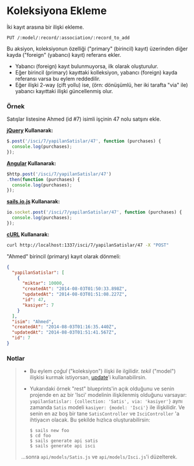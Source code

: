 # Koleksiyona Ekleme

İki kayıt arasına bir ilişki ekleme.

```
PUT /:model/:record/:association/:record_to_add
```

Bu aksiyon, koleksiyonun özelliği ("primary" (birincil) kayıt) üzerinden diğer kayda ("foreign" (yabancı) kayıt) referans ekler.

+ Yabancı (foreign) kayıt bulunmuyorsa, ilk olarak oluşturulur.
+ Eğer birincil (primary) kayıttaki kolleksiyon, yabancı (foreign) kayda referansı varsa bu eylem reddedilir.
+ Eğer ilişki 2-way (çift yollu) ise, (örn: dönüşümlü, her iki tarafta "via" ile) yabancı kayıttaki ilişki güncellenmiş olur.


### Örnek

Satışlar listesine Ahmed (id #7) isimli işçinin 47 nolu satşını ekle.

**[jQuery](http://jquery.com/) Kullanarak:**

```javascript
$.post('/isci/7/yapilanSatislar/47', function (purchases) {
  console.log(purchases);
});
```

**[Angular](https://angularjs.org/) Kullanarak:**

```javascript
$http.post('/isci/7/yapilanSatislar/47')
.then(function (purchases) {
  console.log(purchases);
});
```

**[sails.io.js](http://beta.sailsjs.org/#/documentation/reference/websockets/sails.io.js) Kullanarak:**

```javascript
io.socket.post('/isci/7/yapilanSatislar/47', function (purchases) {
  console.log(purchases);
});
```

**[cURL](http://en.wikipedia.org/wiki/CURL) Kullanarak:**

```bash
curl http://localhost:1337/isci/7/yapilanSatislar/47 -X "POST"
```


"Ahmed" birincil (primary) kayıt olarak dönmeli:

```json
{
  "yapilanSatislar": [
    {
      "miktar": 10000,
      "createdAt": "2014-08-03T01:50:33.898Z",
      "updatedAt": "2014-08-03T01:51:08.227Z",
      "id": 47,
      "kasiyer": 7
    }
  ],
  "isim": "Ahmed",
  "createdAt": "2014-08-03T01:16:35.440Z",
  "updatedAt": "2014-08-03T01:51:41.567Z",
  "id": 7
}
```


### Notlar

> + Bu eylem _çoğul_ ("koleksiyon") ilişki ile ilgilidir.  _tekil_ ("model") ilişkisi kurmak istiyorsan, [update](http://sailsjs.org/#/documentation/reference/blueprint-api/Update.html)'i kullanabilirsin.
> + Yukarıdaki örnek "rest" blueprints'in açık olduğunu ve senin projende en az bir 'Isci' modelinin ilişkilenmiş olduğunu varsayar: `yapilanSatislar: {collection: 'Satis', via: 'kasiyer'}` aynı zamanda `Satis` modeli `kasiyer: {model: 'Isci'}` ile ilişkilidir.  Ve senin en az boş bir tane `SatisController` ve `IsciController` 'a ihtiyacın olacak.  Bu şekilde hızlıca oluşturabilirsin:
>
>   ```shell
>   $ sails new foo
>   $ cd foo
>   $ sails generate api satis
>   $ sails generate api isci
>   ```
>
> ...sonra `api/models/Satis.js` ve `api/models/Isci.js`'i düzelterek.

<docmeta name="uniqueID" value="Add262514">
<docmeta name="displayName" value="add to">
